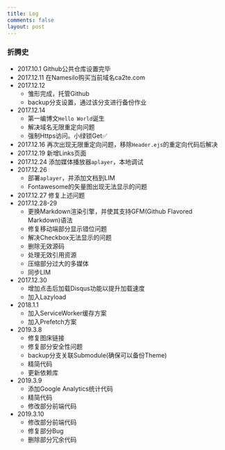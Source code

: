 ```yaml
---
title: Log
comments: false
layout: post
---
```


### 折腾史
* 2017.10.1 Github公共仓库设置完毕
* 2017.12.11 在Namesilo购买当前域名ca2te.com
* 2017.12.12
  * 雏形完成，托管Github
  * backup分支设置，通过该分支进行备份作业
* 2017.12.14
  * 第一编博文`Hello World`诞生
  * 解决域名无限重定向问题
  * 强制Https访问。小绿锁Get✅
* 2017.12.16 再次出现无限重定向问题，移除`Header.ejs`的重定向代码后解决
* 2017.12.19 新增Links页面
* 2017.12.24 添加媒体播放器`aplayer`，本地调试
* 2017.12.26
  * 部署`aplayer`，并添加文档到LIM
  * Fontawesome的矢量图出现无法显示的问题
* 2017.12.27 修复上述问题
* 2017.12.28-29
  * 更换Markdown渲染引擎，并使其支持GFM(Github Flavored Markdown)语法
  * 修复移动端部分显示错位问题
  * 解决Checkbox无法显示的问题
  * 删除无效源码
  * 处理无效引用资源
  * 压缩部分过大的多媒体
  * 同步LIM
* 2017.12.30
  * 增加点击后加载Disqus功能以提升加载速度
  * 加入Lazyload
* 2018.1.1
  * 加入ServiceWorker缓存方案
  * 加入Prefetch方案
* 2019.3.8
  * 修复图床链接
  * 修复部分安全性问题
  * backup分支关联Submodule(确保可以备份Theme)
  * 精简代码
  * 更新依赖库
* 2019.3.9
  * 添加Google Analytics统计代码
  * 精简代码
  * 修改部分前端代码
* 2019.3.10
  * 修改部分前端代码
  * 修复部分Bug
  * 删除部分冗余代码
